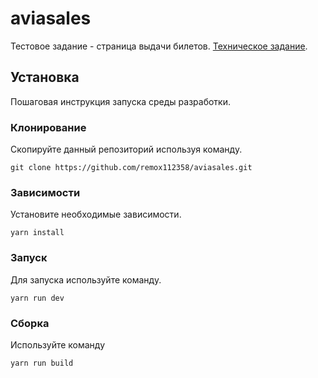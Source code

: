 # aviasales
Тестовое задание - страница выдачи билетов.
[Техническое задание](https://github.com/KosyanMedia/test-tasks/tree/master/aviasales_frontend).

## Установка
Пошаговая инструкция запуска среды разработки.

### Клонирование
Скопируйте данный репозиторий используя команду.
```
git clone https://github.com/remox112358/aviasales.git
```

### Зависимости
Установите необходимые зависимости.
```
yarn install
```

### Запуск
Для запуска используйте команду.
```
yarn run dev
```

### Сборка
Используйте команду
```
yarn run build
```
